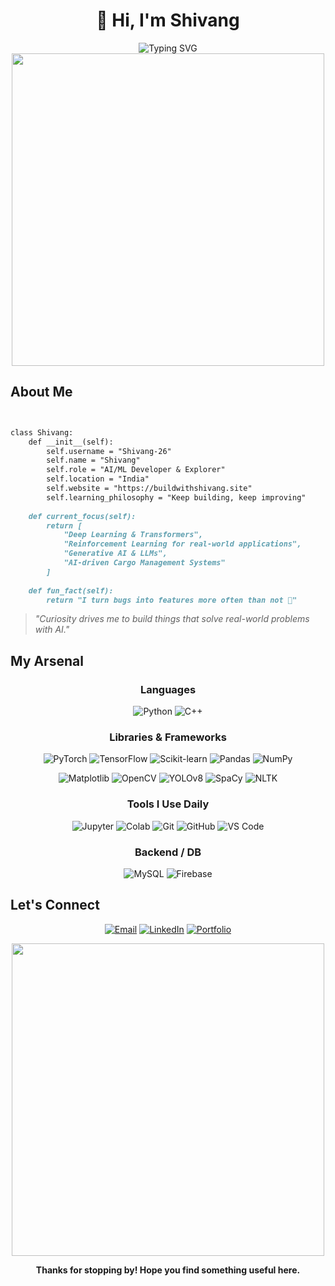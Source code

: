 
# <div align="center">👋 Hi, I'm Shivang</div>

<div align="center">
  <img src="https://readme-typing-svg.herokuapp.com?font=Fira+Code&weight=600&size=28&duration=3000&pause=1000&color=00D4FF&center=true&vCenter=true&random=false&width=650&lines=AI%2FML%20Developer%3B%20Building%20Intelligent%20Systems%3B%20Exploring%20DL%2C%20RL%20%26%20GenAI" alt="Typing SVG" />
</div>

<div align="center">
  <img src="https://user-images.githubusercontent.com/74038190/225813708-98b745f2-7d22-48cf-9150-083f1b00d6c9.gif" width="500">
</div>



## About Me

````markdown


class Shivang:
    def __init__(self):
        self.username = "Shivang-26"
        self.name = "Shivang"
        self.role = "AI/ML Developer & Explorer"
        self.location = "India"
        self.website = "https://buildwithshivang.site"
        self.learning_philosophy = "Keep building, keep improving"
        
    def current_focus(self):
        return [
            "Deep Learning & Transformers",
            "Reinforcement Learning for real-world applications",
            "Generative AI & LLMs",
            "AI-driven Cargo Management Systems"
        ]
    
    def fun_fact(self):
        return "I turn bugs into features more often than not 🚀"


````

> *"Curiosity drives me to build things that solve real-world problems with AI."*



## My Arsenal

<div align="center">

### Languages

![Python](https://img.shields.io/badge/Python-3776AB?style=for-the-badge\&logo=python\&logoColor=white)
![C++](https://img.shields.io/badge/C++-00599C?style=for-the-badge\&logo=cplusplus\&logoColor=white)

### Libraries & Frameworks

![PyTorch](https://img.shields.io/badge/PyTorch-EE4C2C?style=for-the-badge\&logo=pytorch\&logoColor=white)
![TensorFlow](https://img.shields.io/badge/TensorFlow-FF6F00?style=for-the-badge\&logo=tensorflow\&logoColor=white)
![Scikit-learn](https://img.shields.io/badge/Scikit--learn-F7931E?style=for-the-badge\&logo=scikit-learn\&logoColor=white)
![Pandas](https://img.shields.io/badge/Pandas-150458?style=for-the-badge\&logo=pandas\&logoColor=white)
![NumPy](https://img.shields.io/badge/NumPy-013243?style=for-the-badge\&logo=numpy\&logoColor=white)

![Matplotlib](https://img.shields.io/badge/Matplotlib-11557C?style=for-the-badge\&logoColor=white)
![OpenCV](https://img.shields.io/badge/OpenCV-27338e?style=for-the-badge\&logo=opencv\&logoColor=white)
![YOLOv8](https://img.shields.io/badge/YOLOv8-FF1493?style=for-the-badge\&logo=openai\&logoColor=white)
![SpaCy](https://img.shields.io/badge/SpaCy-09A3D5?style=for-the-badge\&logoColor=white)
![NLTK](https://img.shields.io/badge/NLTK-FFB703?style=for-the-badge\&logoColor=black)

### Tools I Use Daily

![Jupyter](https://img.shields.io/badge/Jupyter-F37626?style=for-the-badge\&logo=jupyter\&logoColor=white)
![Colab](https://img.shields.io/badge/Colab-F9AB00?style=for-the-badge\&logo=googlecolab\&logoColor=white)
![Git](https://img.shields.io/badge/Git-F05032?style=for-the-badge\&logo=git\&logoColor=white)
![GitHub](https://img.shields.io/badge/GitHub-181717?style=for-the-badge\&logo=github\&logoColor=white)
![VS Code](https://img.shields.io/badge/VSCode-007ACC?style=for-the-badge\&logo=visualstudiocode\&logoColor=white)

### Backend / DB

![MySQL](https://img.shields.io/badge/MySQL-4479A1?style=for-the-badge\&logo=mysql\&logoColor=white)
![Firebase](https://img.shields.io/badge/Firebase-FFCA28?style=for-the-badge\&logo=firebase\&logoColor=black)

</div>



## Let's Connect

<div align="center">

[![Email](https://img.shields.io/badge/Email-vats.jshivang@gmail.com-red?style=for-the-badge\&logo=gmail\&logoColor=white)](mailto:vats.jshivang@gmail.com)
[![LinkedIn](https://img.shields.io/badge/LinkedIn-Connect-blue?style=for-the-badge\&logo=linkedin\&logoColor=white)](https://www.linkedin.com/in/shivang-133a982b9)
[![Portfolio](https://img.shields.io/badge/Portfolio-BuildWithShivang.site-ff9800?style=for-the-badge\&logo=firefox\&logoColor=white)](https://buildwithshivang.site)

</div>



<div align="center">
  <img src="https://user-images.githubusercontent.com/74038190/212284115-f47cd8ff-2ffb-4b04-b5bf-4d1c14c0247f.gif" width="500">

**Thanks for stopping by! Hope you find something useful here.**

</div>


